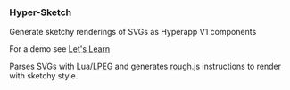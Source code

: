 ### Hyper-Sketch

Generate sketchy renderings of SVGs as Hyperapp V1 components

For a demo see [Let's Learn](https://github.com/ryanford-dev/lets-learn)

Parses SVGs with Lua/[LPEG](http://www.inf.puc-rio.br/~roberto/lpeg/) and generates [rough.js](https://github.com/fskpf/svg2roughjs) instructions to render with sketchy style.
